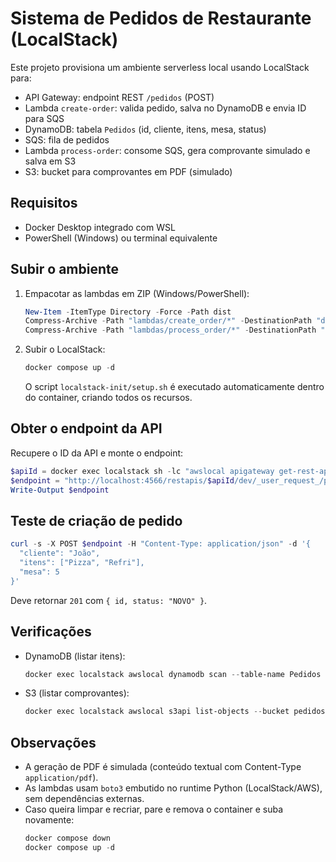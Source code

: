 # Sistema de Pedidos de Restaurante (LocalStack)

Este projeto provisiona um ambiente serverless local usando LocalStack para:
- API Gateway: endpoint REST `/pedidos` (POST)
- Lambda `create-order`: valida pedido, salva no DynamoDB e envia ID para SQS
- DynamoDB: tabela `Pedidos` (id, cliente, itens, mesa, status)
- SQS: fila de pedidos
- Lambda `process-order`: consome SQS, gera comprovante simulado e salva em S3
- S3: bucket para comprovantes em PDF (simulado)

## Requisitos
- Docker Desktop integrado com WSL
- PowerShell (Windows) ou terminal equivalente

## Subir o ambiente
1. Empacotar as lambdas em ZIP (Windows/PowerShell):
   ```powershell
   New-Item -ItemType Directory -Force -Path dist
   Compress-Archive -Path "lambdas/create_order/*" -DestinationPath "dist/create_order.zip" -Force
   Compress-Archive -Path "lambdas/process_order/*" -DestinationPath "dist/process_order.zip" -Force
   ```
2. Subir o LocalStack:
   ```powershell
   docker compose up -d
   ```
   O script `localstack-init/setup.sh` é executado automaticamente dentro do container, criando todos os recursos.

## Obter o endpoint da API
Recupere o ID da API e monte o endpoint:
```powershell
$apiId = docker exec localstack sh -lc "awslocal apigateway get-rest-apis | python -c 'import sys,json; print(json.load(sys.stdin)[\"items\"][0][\"id\"])'"
$endpoint = "http://localhost:4566/restapis/$apiId/dev/_user_request_/pedidos"
Write-Output $endpoint
```

## Teste de criação de pedido
```powershell
curl -s -X POST $endpoint -H "Content-Type: application/json" -d '{
  "cliente": "João",
  "itens": ["Pizza", "Refri"],
  "mesa": 5
}'
```
Deve retornar `201` com `{ id, status: "NOVO" }`.

## Verificações
- DynamoDB (listar itens):
  ```powershell
  docker exec localstack awslocal dynamodb scan --table-name Pedidos
  ```
- S3 (listar comprovantes):
  ```powershell
  docker exec localstack awslocal s3api list-objects --bucket pedidos-comprovantes --prefix comprovantes/
  ```

## Observações
- A geração de PDF é simulada (conteúdo textual com Content-Type `application/pdf`).
- As lambdas usam `boto3` embutido no runtime Python (LocalStack/AWS), sem dependências externas.
- Caso queira limpar e recriar, pare e remova o container e suba novamente:
  ```powershell
  docker compose down
  docker compose up -d
  ```